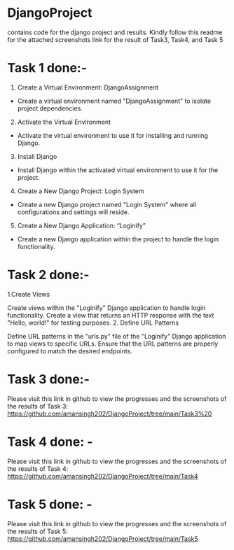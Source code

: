 # DjangoProject
contains code for the django project and results. Kindly follow this readme for the attached screenshots link for the result of Task3, Task4, and Task 5

# Task 1 done:-
1. Create a Virtual Environment: DjangoAssignment
- Create a virtual environment named "DjangoAssignment" to
isolate project dependencies.
2. Activate the Virtual Environment
- Activate the virtual environment to use it for installing and
running Django.
3. Install Django
- Install Django within the activated virtual environment to use it
for the project.
4. Create a New Django Project: Login System
- Create a new Django project named "Login System" where all
configurations and settings will reside.
5. Create a New Django Application: “Loginify”
- Create a new Django application within the project to handle
the login functionality.



# Task 2 done:- 
1.Create Views

Create views within the "Loginify" Django application to handle
login functionality.
Create a view that returns an HTTP response with the text
"Hello, world!" for testing purposes.
2. Define URL Patterns

Define URL patterns in the "urls.py" file of the "Loginify" Django
application to map views to specific URLs.
Ensure that the URL patterns are properly configured to match
the desired endpoints.


# Task 3 done:- 

Please visit this link in github to view the progresses and the screenshots of the results of Task 3: https://github.com/amansingh202/DjangoProject/tree/main/Task3%20

# Task 4 done: -

Please visit this link in github to view the progresses and the screenshots of the results of Task 4: https://github.com/amansingh202/DjangoProject/tree/main/Task4

# Task 5 done: -

Please visit this link in github to view the progresses and the screenshots of the results of Task 5: https://github.com/amansingh202/DjangoProject/tree/main/Task5





